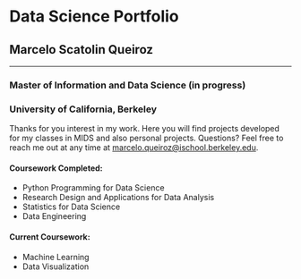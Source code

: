 # Data Science Portfolio

## Marcelo Scatolin Queiroz

---

### Master of Information and Data Science (in progress)

### University of California, Berkeley

Thanks for you interest in my work. Here you will find projects developed for my classes in MIDS and also personal projects.
Questions? Feel free to reach me out at any time at marcelo.queiroz@ischool.berkeley.edu.

#### Coursework Completed:

* Python Programming for Data Science
* Research Design and Applications for Data Analysis
* Statistics for Data Science
* Data Engineering

#### Current Coursework:

* Machine Learning
* Data Visualization
